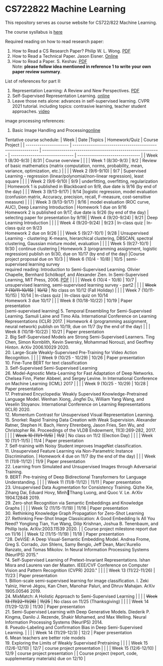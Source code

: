 # CS722822 Machine Learning
This repository serves as course website for CS722/822 Machine Learning.

The course sysllabus is [here](https://github.com/fengjiaowang7/CS722822/blob/main/CS722_822_syllabus_new.pdf)

Required reading on how to read research paper:
1. How to Read a CS Research Paper? Philip W. L. Wong. [PDF](http://www2.cs.uregina.ca/~pwlfong/CS499/reading-paper.pdf)
2. How to Read a Technical Paper. Jason Eisner. [Online](https://www.cs.jhu.edu/~jason/advice/how-to-read-a-paper.html)
3. How to Read a Paper. S. Keshav. [PDF](http://blizzard.cs.uwaterloo.ca/keshav/home/Papers/data/07/paper-reading.pdf)   
Note: **please follow idea mentioned in reference 1 to write your own paper review summary**.

List of references for part II:
1. Representation Learning: A Review and New Perspectives. [PDF](https://arxiv.org/pdf/1206.5538.pdf)
2. Self-Supervised Representation Learning. [online](https://lilianweng.github.io/lil-log/2019/11/10/self-supervised-learning.html)
3. Leave those nets alone: advances in self-supervised learning. CVPR 2021 tutorial. including topics: contrasive learning, teacher student approaches. [video](https://gidariss.github.io/self-supervised-learning-cvpr2021/)

image processing references:
1. Basic Image Handling and Processing[online](https://www.oreilly.com/library/view/programming-computer-vision/9781449341916/ch01.html)

Tentative course schedule:
| Week                   | Date |Topics                                                       | Homework/Quiz | Course Project                            |
| ---------------------- |  ------------------------------------------------------------ | ------------------------------------------------------------ | -------------------------------- | -------------------------------- |
| Week 1 (8/30-9/3)      | 8/31 | Course overview |                                  | |
| Week 1 (8/30-9/3)      | 9/2 | Review of basic mathematics (matrix computation, norms, probability, mean, variance, optimization, etc.) |                                  | |
| Week 2 (9/6-9/10)      | 9/7 | Supervised Learning - regression (linear/polynomial/non-linear regression), least square |                                 | |
| Week 2 (9/6-9/10)      | 9/9 | underfitting, overfitting, regularization |  Homework 1 is published in Blackboard on 9/9, due date is 9/16 (by end of the day)                                | |
| Week 3 (9/13-9/17)     | 9/14 |logistic regression, model evaluation (confusion matrix, Accuracy, precision, recall, F-measure, cost-sensitive measure)                                      |                                  | |
| Week 3 (9/13-9/17)     | 9/16 | model evaluation (ROC curve, AUC), Deep Learning Introduction                                      |  Homework 1 due on 9/16  <br> Homework 2 is published on 9/17, due date is 9/26 (by end of the day)                               | selecting paper for presentation by 9/19|
| Week 4 (9/20-9/24)     | 9/21 | Deep Learning Introduction        |                                | |
| Week 4 (9/20-9/24)     | 9/23 | In-class quiz        | In-class quiz on 9/23 <br> Homework 2 due on 9/26                                 | |
| Week 5 (9/27-10/1)     | 9/28 | Unsupervised Learning - clustering: K-means, hierarchical clustering, DBSCAN, spectral clustering, Gaussian mixture model, evaluation |                                | |
| Week 5 (9/27-10/1)     | 9/30 | continue clustering |  Homework 3 (programming assignment, logistic regression) publish on 9/30, due on 10/17 (by end of the day)                                 |Course project proposal due on 10/3 |
| Week 6 (10/4 - 10/8)   | 10/5 | semi-supervised learning survey<br> required reading: Introduction to Semi-Supervised Learning. Olivier Chapelle, Bernhard Schölkopf, and Alexander Zien. In Semi-Supervised Learning, MIT Press, 2006. [PDF](http://mitp-content-server.mit.edu:18180/books/content/sectbyfn?collid=books_pres_0&id=6173&fn=9780262033589_sch_0001.pdf)                                        |                                | |
| Week 6 (10/4 - 10/8)   | 10/7 | unsupervised learning, semi-supervised learning survey - part2                                         |                                   | |
| ~~Week 7 (10/11-10/15)~~   | ~~10/12~~ | No class on 10/12 (Fall Holiday)   |  |  |
| Week 7 (10/11-10/15)   | 10/14 | In-class quiz           | In-class quiz on 10/14 <br>Homework 3 due 10/17  |  |
| Week 8 (10/18-10/22)   | 10/19 | Paper presentation<br>[semi-supervised learning] 5. Temporal Ensembling for Semi-Supervised Learning. Samuli Laine and Timo Aila. International Conference on Learning Representations (ICLR) 2017.         |  Homework 4 (programming assignment, neural network) publish on 10/19, due on 11/7 (by the end of the day)                                | |
| Week 8 (10/18-10/22)   | 10/21 | Paper presentation<br>2.  Big Self-Supervised Models are Strong Semi-Supervised Learners. Ting Chen, Simon Kornblith, Kevin Swersky, Mohammad Norouzi, and Geoffrey Hinton. ArXiv 2006.10029 2020. <br>20. Large-Scale Weakly-Supervised Pre-Training for Video Action Recognition.           |                                  | |
| Week 9 (10/25 - 10/29) | 10/26 |   Paper presentation<br>10. Fine-Tune BERT for text classification <br>3. Self-Supervised Semi-Supervised Learning<br>26.  Model-Agnostic Meta-Learning for Fast Adaptation of Deep Networks. Chelsea Finn, Pieter Abbeel, and Sergey Levine. In International Conference on Machine Learning (ICML) 2017 |                                  | |
| Week 9 (10/25 - 10/29) | 10/28 | Paper presentation<br> 17. Pretrained Encyclopedia: Weakly Supervised Knowledge-Pretrained Language Model. Wenhan Xiong, Jingfei Du, William Yang Wang, and Veselin Stoyanov. International Conference on Learning Representations (ICLR) 2020.<br>12. Momentum Contrast for Unsupervised Visual Representation Learning.<br>15.  Snorkel:  Rapid  Training  Data  Creation  with  Weak  Supervision.  Alexander  Ratner,  Stephen  H.  Bach,  Henry Ehrenberg,  Jason  Fries,  Sen  Wu,  and  Christopher  Ré.  Proceedings  of  the  VLDB  Endowment,  11(3):269-282, 2017.                                              |                                  | |
| ~~Week 10 (11/1-11/5)~~    | ~~11/2~~ | No class on 11/2 (Election Day)                                             |    |  |
| Week 10 (11/1-11/5)    | 11/4 |   Paper presentation<br>7. Self-training  with  Noisy  Student  improves  ImageNet  classification.   <br> 11. Unsupervised Feature Learning via Non-Parametric Instance Discrimination.                                         | Homework 4 due on 11/7 (by the end of the day)  |  |
| Week 11 (11/8-11/12)   | 11/9 | Paper presentation<br>  22. Learning from Simulated and Unsupervised Images through Adversarial Training.<br>9. BERT: Pre-training of Deep Bidirectional Transformers for Language Understanding.                                           |                                  | |
| Week 11 (11/8-11/12)   | 11/11 | Paper presentation<br> 23. Unsupervised Data Augmentation for Consistency Training. Qizhe Xie, Zihang Dai, Eduard Hovy, MinhThang Luong, and Quoc V. Le. ArXiv 1904.12848 2019.<br>29. Zero-shot Recognition via Semantic Embeddings and Knowledge Graphs                                            |                                  | |
| Week 12 (11/15-11/19)  | 11/16 | Paper presentation<br>  30. Rethinking Knowledge Graph Propagation for Zero-Shot Learning<br>27. Rethinking Few-Shot Image Classiication: A Good Embedding Is All You Need? Yonglong Tian, Yue Wang, Dilip Krishnan, Joshua B. Tenenbaum, and Phillip Isola. ArXiv:2003.11539 2020.                                           |                                  | Course project milestone report due on 11/16 |
| Week 12 (11/15-11/19)  | 11/18 | Paper presentation<br>  "28. DeViSE: A Deep Visual-Semantic Embedding Model. Andrea Frome, Greg S. Corrado, Jon Shlens, Samy Bengio, Jeff Dean, Marc'Aurelio Ranzato, and Tomas Mikolov. In Neural Information Processing Systems (NeurIPS) 2015." <br>"4. Self-Supervised Learning of Pretext-Invariant Representations. Ishan Misra and Laurens van der Maaten. IEEE/CVF Conference on Computer Vision and Pattern Recognition (CVPR) 2020."                                          |                                  | |
| Week 13 (11/22-11/26)  | 11/23 | Paper presentation<br>1. Billion-scale semi-supervised learning for image classification. I. Zeki Yalniz, Hervé Jégou, Kan Chen, Manohar Paluri, and Dhruv Mahajan. ArXiv 1905.00546 2019. <br> 24. MixMatch: A Holistic Approach to Semi-Supervised Learning                                             |  |  |
| ~~Week 13 (11/22-11/26)~~  | ~~11/25~~ |  No class on 11/25 (Thanksgiving)                    |  |  |
| Week 14 (11/29-12/3)   | 11/30 | Paper presentation<br>   21. Semi-Supervised Learning with Deep Generative Models. Diederik P. Kingma, Danilo J. Rezende, Shakir Mohamed, and Max Welling. Neural Information Processing Systems (NeurIPS) 2014.<br>8. Pseudo-Labeling and Confirmation Bias in Deep Semi-Supervised Learning.                                           |                                  | |
| Week 14 (11/29-12/3)   | 12/2 | Paper presentation<br>    6. Mean teachers are better role models<br>19. Exploring the Limits of Weakly Supervised Pretraining                                         |                                  | |
| Week 15 (12/6-12/10)   | 12/7 | course project presentation                                  |               |  |
| Week 15 (12/6-12/10)   | 12/9 | course project presentation                                  |               | Course project (report, code, supplementary materials) due on 12/10 |


 
